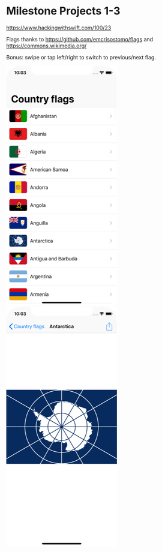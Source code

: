 # Milestone Projects 1-3

https://www.hackingwithswift.com/100/23

Flags thanks to https://github.com/emcrisostomo/flags and https://commons.wikimedia.org/

Bonus: swipe or tap left/right to switch to previous/next flag.

![screenshot1](screenshots/screen01.png)
![screenshot2](screenshots/screen02.png)
